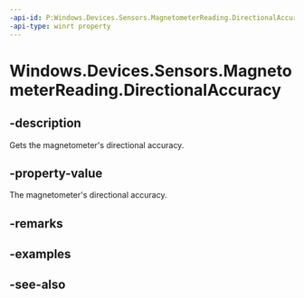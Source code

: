 ----api-id: P:Windows.Devices.Sensors.MagnetometerReading.DirectionalAccuracy
-api-type: winrt property
---<!-- Property syntaxpublic Windows.Devices.Sensors.MagnetometerAccuracy DirectionalAccuracy { get; }--># Windows.Devices.Sensors.MagnetometerReading.DirectionalAccuracy## -descriptionGets the magnetometer's directional accuracy.## -property-valueThe magnetometer's directional accuracy.## -remarks## -examples## -see-also